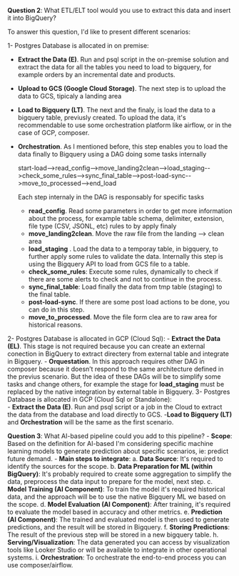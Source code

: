 **Question 2**: What ETL/ELT tool would you use to extract this data and insert it into BigQuery? 

To answer this question, I'd like to present different scenarios:

1- Postgres Database is allocated in on premise:
   - **Extract the Data (E)**. Run and psql script in the on-premise solution and extract the data for all the tables you need to load to bigquery, for example orders by an incremental date and products.
   - **Upload to GCS (Google Cloud Storage)**. The next step is to upload the data to GCS, tipicaly a landing area
   - **Load to Bigquery (LT)**. The next and the finaly, is load the data to a bigquery table, previusly created. To upload the data, it's recommendable to use some orchestration platform like airflow, or in the case of GCP, composer.
   - **Orchestration**. As I mentioned before, this step enables you to load the data finally to Bigquery using a DAG doing some tasks internally  

        start-load-->read_config-->move_landing2clean-->load_staging-->check_some_rules-->sync_final_table-->post-load-sync-->move_to_processed-->end_load
 
        Each step internaly in the DAG is responsably for specific tasks

        - **read_config**. Read some parameters in order to get more information about the process, for example table schema, delimiter, extension, file type (CSV, JSONL, etc) rules to by apply finaly
        - **move_landing2clean**. Move the raw file from the landing --> clean area
        - **load_staging** . Load the data to a temporay table, in bigquery, to further apply some rules to validate the data. Internally this step is using the Bigquery API to load from GCS file to a table.
        - **check_some_rules**: Execute some rules, dynamically to check if there are some alerts to check and not to continue in the process.
        - **sync_final_table**:  Load finally the data from tmp table (staging) to the final table.
        - **post-load-sync**. If there are some post load actions to be done, you can do in this step.
        - **move_to_processed**. Move the file form clea are to raw area for historical reasons.

2- Postgres Database is allocated in GCP (Cloud Sql):
    - **Extract the Data (EL)**. This stage is not required because you can create an external conection in BigQuery to extract directery from external table and integrate in Bigquery.
    - **Orquestation**. In this approach requires other DAG in composer because it doesn’t respond to the same architecture defined in the previus scenario. But the idea of these DAGs will be to simplify some tasks and change others, for example the stage for **load_staging** must be replaced by the native integration by external table in Bigquery.
3- Postgres Database is allocated in GCP (Cloud Sql or Standalone):    
    - **Extract the Data (E)**. Run and psql script or a job in the Cloud to extract the data from the database and load directly to GCS.
    -**Load to Bigquery (LT)** and **Orchestration** will be the same as the first scenario.

**Question 3**: What AI-based pipeline could you add to this pipeline? 
    - **Scope**: Based on the definition for AI-based I'm considering specific machine learning models to generate prediction about specific scenarios, ie: predict future demand.
    - **Main steps to integrate**:
        a. **Data Source**: It's required to identify the sources for the scope.
        b. **Data Preparation for ML (within BigQuery)**: It's probably required to create some aggregation to simplify the data, preprocess the data input to prepare for the model, next step. 
        c. **Model Training (AI Component)**: To train the model it's required historical data, and the approach will be to use the native Bigquery ML we based on the scope.
        d. **Model Evaluation (AI Component)**: After training, it's required to evaluate the model based in accuracy and other metrics.
        e. **Prediction (AI Component)**: The trained and evaluated model is then used to generate predictions, and the result will be stored in Bigquery.
        f. **Storing Predictions**: The result of the previous step will be stored in a new bigquery table.
        h. **Serving/Visualization**: The data generated you can access by visualization tools like Looker Studio or will be available to integrate in other operational systems.
        i. **Orchestration**: To orchestrate the end-to-end process you can use composer/airflow.
